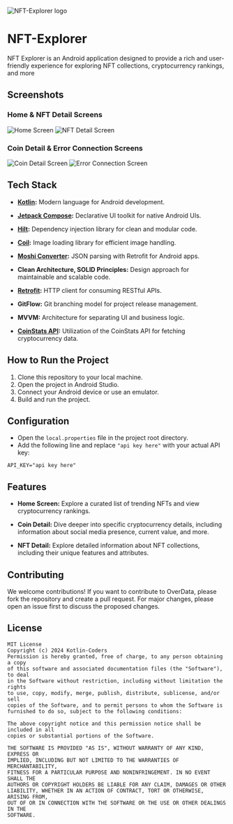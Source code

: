 ![NFT-Explorer logo](https://i.imgur.com/5ycqWUA.png)

# NFT-Explorer

NFT Explorer is an Android application designed to provide a rich and user-friendly experience for exploring NFT collections, cryptocurrency rankings, and more

## Screenshots

### Home & NFT Detail Screens
![Home Screen](https://i.imgur.com/pZNYkad.jpg) ![NFT Detail Screen](https://i.imgur.com/Xg0tAV2.jpg)

### Coin Detail & Error Connection Screens
![Coin Detail Screen](https://i.imgur.com/fhAtGJV.jpg) ![Error Connection Screen](https://i.imgur.com/WklHdSb.jpg)

## Tech Stack

- **[Kotlin](https://developer.android.com/kotlin):** Modern language for Android development.
  
- **[Jetpack Compose](https://developer.android.com/jetpack/compose):** Declarative UI toolkit for native Android UIs.

- **[Hilt](https://dagger.dev/hilt/):** Dependency injection library for clean and modular code.

- **[Coil](https://coil-kt.github.io/coil/):** Image loading library for efficient image handling.

- **[Moshi Converter](https://github.com/square/moshi):** JSON parsing with Retrofit for Android apps.

- **Clean Architecture, SOLID Principles:** Design approach for maintainable and scalable code.

- **[Retrofit](https://square.github.io/retrofit/):** HTTP client for consuming RESTful APIs.

- **GitFlow:** Git branching model for project release management.

- **MVVM:** Architecture for separating UI and business logic.

- **[CoinStats API](https://openapi.coinstats.app/):** Utilization of the CoinStats API for fetching cryptocurrency data.

## How to Run the Project

1. Clone this repository to your local machine.
2. Open the project in Android Studio.
3. Connect your Android device or use an emulator.
4. Build and run the project.

## Configuration

- Open the `local.properties` file in the project root directory.
- Add the following line and replace `"api key here"` with your actual API key:

```plaintext
API_KEY="api key here"
```


## Features

- **Home Screen:** Explore a curated list of trending NFTs and view cryptocurrency rankings.

- **Coin Detail:** Dive deeper into specific cryptocurrency details, including information about social media presence, current value, and more.

- **NFT Detail:** Explore detailed information about NFT collections, including their unique features and attributes.

## Contributing

We welcome contributions! If you want to contribute to OverData, please fork the repository and create a pull request. For major changes, please open an issue first to discuss the proposed changes.

License
--------

    MIT License
    Copyright (c) 2024 Kotlin-Coders
    Permission is hereby granted, free of charge, to any person obtaining a copy
    of this software and associated documentation files (the "Software"), to deal
    in the Software without restriction, including without limitation the rights
    to use, copy, modify, merge, publish, distribute, sublicense, and/or sell
    copies of the Software, and to permit persons to whom the Software is
    furnished to do so, subject to the following conditions:

    The above copyright notice and this permission notice shall be included in all
    copies or substantial portions of the Software.

    THE SOFTWARE IS PROVIDED "AS IS", WITHOUT WARRANTY OF ANY KIND, EXPRESS OR
    IMPLIED, INCLUDING BUT NOT LIMITED TO THE WARRANTIES OF MERCHANTABILITY,
    FITNESS FOR A PARTICULAR PURPOSE AND NONINFRINGEMENT. IN NO EVENT SHALL THE
    AUTHORS OR COPYRIGHT HOLDERS BE LIABLE FOR ANY CLAIM, DAMAGES OR OTHER
    LIABILITY, WHETHER IN AN ACTION OF CONTRACT, TORT OR OTHERWISE, ARISING FROM,
    OUT OF OR IN CONNECTION WITH THE SOFTWARE OR THE USE OR OTHER DEALINGS IN THE
    SOFTWARE.

